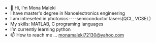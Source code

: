 - 👋 Hi, I’m Mona Maleki
- I have master's degree in Nanoelectronics engineering
- I am intreseted in photonics----semiconductor lasers(QCL, VCSEL)
- My skills: MATLAB, C programing languages
- I’m currently learning python
- 📫 How to reach me ... monamaleki72130@yahoo.com
